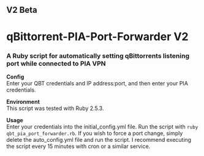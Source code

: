 ## **V2 Beta**

# qBittorrent-PIA-Port-Forwarder V2

### A Ruby script for automatically setting qBittorrents listening port while connected to PIA VPN

**Config**\
Enter your QBT credentials and IP address:port, and then enter your PIA credentials.

**Environment**\
This script was tested with Ruby 2.5.3.

**Usage**\
Enter your credentials into the initial_config.yml file. Run the script with `ruby qbt_pia_port_forwarder.rb`. If you wish to force a port change, simply delete the auto_config.yml file and run the script. I recommend executing the script every 15 minutes with cron or a similar service.

